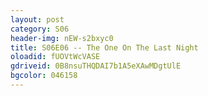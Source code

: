 ```yaml
---
layout: post 
category: S06 
header-img: nEW-s2bxyc0 
title: S06E06 -- The One On The Last Night 
oloadid: fUOVtWcVASE 
gdriveid: 0B8nsuTHQDAI7b1A5eXAwMDgtUlE 
bgcolor: 046158
--- 
```

<!--more--> 
